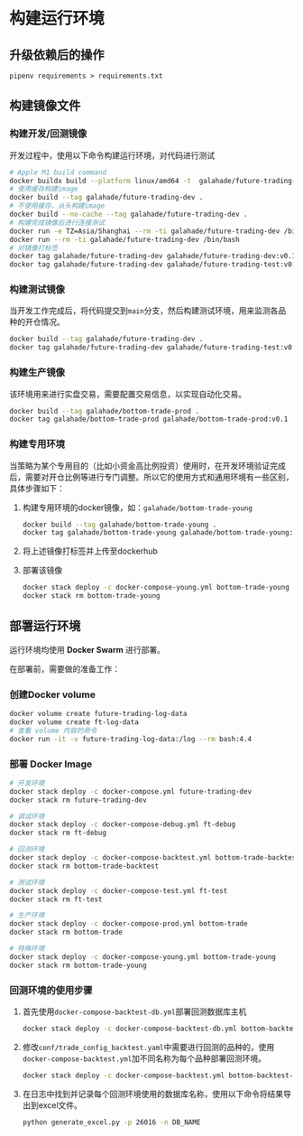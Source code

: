 # 构建运行环境

## 升级依赖后的操作
```
pipenv requirements > requirements.txt
```

## 构建镜像文件

### 构建开发/回测镜像

开发过程中，使用以下命令构建运行环境，对代码进行测试

```bash
# Apple M1 build command
docker buildx build --platform linux/amd64 -t  galahade/future-trading-dev .
# 使用缓存构建image
docker build --tag galahade/future-trading-dev .
# 不使用缓存，从头构建image
docker build --no-cache --tag galahade/future-trading-dev .
# 构建完成镜像后进行连接测试
docker run -e TZ=Asia/Shanghai --rm -ti galahade/future-trading-dev /bin/bash
docker run --rm -ti galahade/future-trading-dev /bin/bash
# 对镜像打标签
docker tag galahade/future-trading-dev galahade/future-trading-dev:v0.1
docker tag galahade/future-trading-dev galahade/future-trading-test:v0.1
```

### 构建测试镜像

当开发工作完成后，将代码提交到`main`分支，然后构建测试环境，用来监测各品种的开仓情况。

```bash
docker build --tag galahade/future-trading-dev .
docker tag galahade/future-trading-dev galahade/future-trading-test:v0.2
```

### 构建生产镜像

该环境用来进行实盘交易，需要配置交易信息，以实现自动化交易。

```bash
docker build --tag galahade/bottom-trade-prod .
docker tag galahade/bottom-trade-prod galahade/bottom-trade-prod:v0.1
```

### 构建专用环境

当策略为某个专用目的（比如小资金高比例投资）使用时，在开发环境验证完成后，需要对开仓比例等进行专门调整。所以它的使用方式和通用环境有一些区别，具体步骤如下：

1. 构建专用环境的docker镜像，如：`galahade/bottom-trade-young`

   ```bash
   docker build --tag galahade/bottom-trade-young .
   docker tag galahade/bottom-trade-young galahade/bottom-trade-young:v0.1
   ```

2. 将上述镜像打标签并上传至dockerhub

3. 部署该镜像

   ```bash
   docker stack deploy -c docker-compose-young.yml bottom-trade-young
   docker stack rm bottom-trade-young
   ```

## 部署运行环境

运行环境均使用 **Docker Swarm** 进行部署。

在部署前，需要做的准备工作：

### 创建Docker volume

```bash
docker volume create future-trading-log-data
docker volume create ft-log-data
# 查看 volume 内容的命令
docker run -it -v future-trading-log-data:/log --rm bash:4.4
```

### 部署 Docker Image

```bash
# 开发环境
docker stack deploy -c docker-compose.yml future-trading-dev
docker stack rm future-trading-dev

# 调试环境
docker stack deploy -c docker-compose-debug.yml ft-debug
docker stack rm ft-debug

# 回测环境
docker stack deploy -c docker-compose-backtest.yml bottom-trade-backtest
docker stack rm bottom-trade-backtest

# 测试环境
docker stack deploy -c docker-compose-test.yml ft-test
docker stack rm ft-test

# 生产环境
docker stack deploy -c docker-compose-prod.yml bottom-trade
docker stack rm bottom-trade

# 特殊环境
docker stack deploy -c docker-compose-young.yml bottom-trade-young
docker stack rm bottom-trade-young
```

### 回测环境的使用步骤

1. 首先使用`docker-compose-backtest-db.yml`部署回测数据库主机

    ```bash
    docker stack deploy -c docker-compose-backtest-db.yml bottom-backtest-db
    ```

2. 修改`conf/trade_config_backtest.yaml`中需要进行回测的品种的，使用`docker-compose-backtest.yml`加不同名称为每个品种部署回测环境。

    ```bash
    docker stack deploy -c docker-compose-backtest.yml bottom-backtest-1
    ```

3. 在日志中找到并记录每个回测环境使用的数据库名称，使用以下命令将结果导出到excel文件。

    ```bash
    python generate_excel.py -p 26016 -n DB_NAME 
    ```
